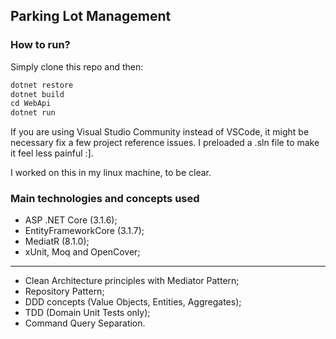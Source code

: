 ## Parking Lot Management

### How to run?
Simply clone this repo and then:

```c#
dotnet restore
dotnet build
cd WebApi
dotnet run
```

If you are using Visual Studio Community instead of VSCode, it might be necessary fix a few project reference issues.
I preloaded a .sln file to make it feel less painful :].

I worked on this in my linux machine, to be clear.

### Main technologies and concepts used

- ASP .NET Core (3.1.6);
- EntityFrameworkCore (3.1.7);
- MediatR (8.1.0);
- xUnit, Moq and OpenCover;
---
- Clean Architecture principles with Mediator Pattern;
- Repository Pattern;
- DDD concepts (Value Objects, Entities, Aggregates);
- TDD (Domain Unit Tests only);
- Command Query Separation.
